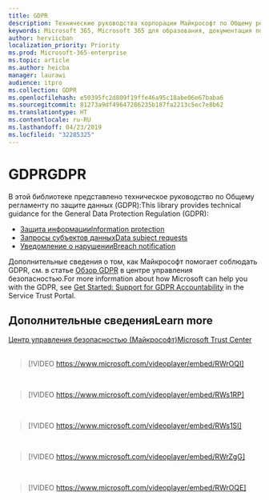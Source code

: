 ```yaml
---
title: GDPR
description: Технические руководства корпорации Майкрософт по Общему регламенту по защите данных (GDPR)
keywords: Microsoft 365, Microsoft 365 для образования, документация по Microsoft 365, GDPR
author: herviicban
localization_priority: Priority
ms.prod: Microsoft-365-enterprise
ms.topic: article
ms.author: heicba
manager: laurawi
audience: itpro
ms.collection: GDPR
ms.openlocfilehash: e50395fc2d809f19ffe46a95c18abe06e67baba6
ms.sourcegitcommit: 81273a9df49647286235b187fa2213c5ec7e8b62
ms.translationtype: HT
ms.contentlocale: ru-RU
ms.lasthandoff: 04/23/2019
ms.locfileid: "32285325"
---
```

# <a name="gdpr"></a><span data-ttu-id="4fdd4-104">GDPR</span><span class="sxs-lookup"><span data-stu-id="4fdd4-104">GDPR</span></span>

<span data-ttu-id="4fdd4-105">В этой библиотеке представлено техническое руководство по Общему регламенту по защите данных (GDPR):</span><span class="sxs-lookup"><span data-stu-id="4fdd4-105">This library provides technical guidance for the General Data Protection Regulation (GDPR):</span></span>
- [<span data-ttu-id="4fdd4-106">Защита информации</span><span class="sxs-lookup"><span data-stu-id="4fdd4-106">Information protection</span></span>](gdpr-information-protection.md)
- [<span data-ttu-id="4fdd4-107">Запросы субъектов данных</span><span class="sxs-lookup"><span data-stu-id="4fdd4-107">Data subject requests</span></span>](gdpr-data-subject-requests.md)
- [<span data-ttu-id="4fdd4-108">Уведомление о нарушении</span><span class="sxs-lookup"><span data-stu-id="4fdd4-108">Breach notification</span></span>](gdpr-breach-notification.md)

<span data-ttu-id="4fdd4-109">Дополнительные сведения о том, как Майкрософт помогает соблюдать GDPR, см. в статье [Обзор GDPR](https://www.microsoft.com/ru-RU/trustcenter/privacy/gdpr/gdpr-overview) в центре управления безопасностью.</span><span class="sxs-lookup"><span data-stu-id="4fdd4-109">For more information about how Microsoft can help you with the GDPR, see [Get Started: Support for GDPR Accountability](https://www.microsoft.com/ru-RU/trustcenter/privacy/gdpr/gdpr-overview) in the Service Trust Portal.</span></span>


## <a name="learn-more"></a><span data-ttu-id="4fdd4-110">Дополнительные сведения</span><span class="sxs-lookup"><span data-stu-id="4fdd4-110">Learn more</span></span>
[<span data-ttu-id="4fdd4-111">Центр управления безопасностью (Майкрософт)</span><span class="sxs-lookup"><span data-stu-id="4fdd4-111">Microsoft Trust Center</span></span>](https://www.microsoft.com/TrustCenter/Privacy/gdpr/default.aspx)
<br>
<br>

> [!VIDEO https://www.microsoft.com/videoplayer/embed/RWrOQI] 
<br>

> [!VIDEO https://www.microsoft.com/videoplayer/embed/RWs1RP] 
<br>

> [!VIDEO https://www.microsoft.com/videoplayer/embed/RWs1SI] 
<br>

> [!VIDEO https://www.microsoft.com/videoplayer/embed/RWrZgG] 
<br>

> [!VIDEO https://www.microsoft.com/videoplayer/embed/RWrOQE] 
<br>